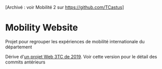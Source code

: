 \[Archivé : voir Mobilité 2 sur https://github.com/TCastus]

# Mobility Website

Projet pour regrouper les expériences de mobilité internationale du département

Dérive d'[un projet Web 3TC de 2019](https://github.com/MaxMichel2/PWEB/commits/master?after=f8130fa4f23cbb4153166e007c652d2d69262c62+69&branch=master). Voir cette version pour le détail des commits antérieurs
